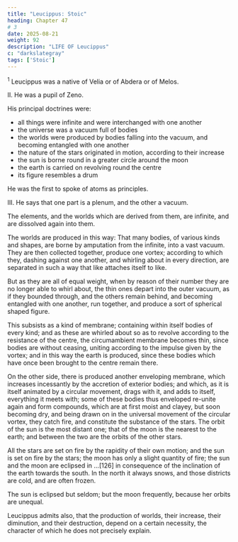 ```yaml
---
title: "Leucippus: Stoic"
heading: Chapter 47
# 3
date: 2025-08-21
weight: 92
description: "LIFE OF Leucippus"
c: "darkslategray"
tags: ['Stoic']
---
```




<sup>1</sup> Leucippus was a native of Velia or of Abdera or of Melos.

II. He was a pupil of Zeno. 

His principal doctrines were:
- all things were infinite and were interchanged with one another
- the universe was a vacuum full of bodies
- the worlds were produced by bodies falling into the vacuum, and becoming entangled with one another
- the nature of the stars originated in motion, according to their increase
- the sun is borne round in a greater circle around the moon
- the earth is carried on revolving round the centre
- its figure resembles a drum

He was the first to spoke of atoms as principles.


III. He says that  one part is a plenum, and the other a vacuum.

The elements, and the worlds which are derived from them, are infinite, and are dissolved again into them.

The worlds are produced in this way: That many bodies, of various kinds and shapes, are borne by amputation from the infinite, into a vast vacuum. They are then collected together, produce one vortex; according to which they, dashing against one another, and whirling about in every direction, are separated in such a way that like attaches itself to like.

But as they are all of equal weight, when by reason of their number they are no longer able to whirl about, the thin ones depart into the outer vacuum, as if they bounded through, and the others remain behind, and becoming entangled with one another, run together, and produce a sort of spherical shaped figure.

This subsists as a kind of membrane; containing within itself bodies of every kind; and as these are whirled about so as to revolve according to the resistance of the centre, the circumambient membrane becomes thin, since bodies are without ceasing, uniting according to the impulse given by the vortex; and in this way the earth is produced, since these bodies which have once been brought to the centre remain there.

On the other side, there is produced another enveloping membrane, which increases incessantly by the accretion of exterior bodies; and which, as it is itself animated by a circular movement, drags with it, and adds to itself, everything it meets with; some of these bodies thus enveloped re-unite again and form compounds, which are at first moist and clayey, but soon becoming dry, and being drawn on in the universal movement of the circular vortex, they catch fire, and constitute the substance of the stars. The orbit of the sun is the most distant one; that of the moon is the nearest to the earth; and between the two are the orbits of the other stars.

All the stars are set on fire by the rapidity of their own motion; and the sun is set on fire by the stars; the moon has only a slight quantity of fire; the sun and the moon are eclipsed in …[126] in consequence of the inclination of the earth towards the south. In the north it always snows, and those districts are cold, and are often frozen.

The sun is eclipsed but seldom; but the moon frequently, because her orbits are unequal.

Leucippus admits also, that the production of worlds, their increase, their diminution, and their destruction, depend on a certain necessity, the character of which he does not precisely explain.
